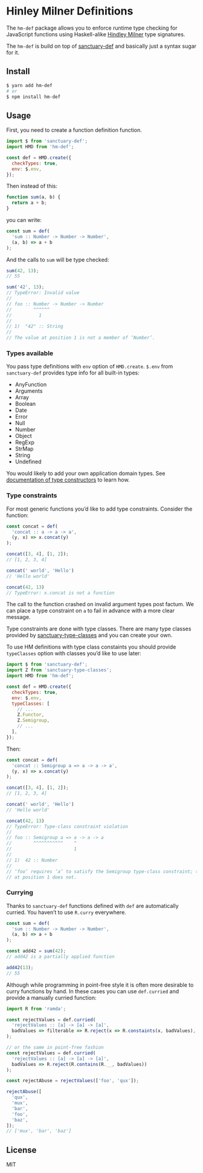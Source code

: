 Hinley Milner Definitions
=========================

The `hm-def` package allows you to enforce runtime type checking for JavaScript
functions using Haskell-alike [Hindley
Milner](https://github.com/ramda/ramda/wiki/Type-Signatures) type signatures.

The `hm-def` is build on top of
[sanctuary-def](https://github.com/sanctuary-js/sanctuary-def)
and basically just a syntax sugar for it.

Install
-------

```bash
$ yarn add hm-def
# or
$ npm install hm-def
```

Usage
-----

First, you need to create a function definition function.

```javascript
import $ from 'sanctuary-def';
import HMD from 'hm-def';

const def = HMD.create({
  checkTypes: true,
  env: $.env,
});
```

Then instead of this:

```javascript
function sum(a, b) {
  return a + b;
}
```

you can write:

```javascript
const sum = def(
  'sum :: Number -> Number -> Number',
  (a, b) => a + b
);
```

And the calls to `sum` will be type checked:

```javascript
sum(42, 13);
// 55

sum('42', 13);
// TypeError: Invalid value
// 
// foo :: Number -> Number -> Number
//        ^^^^^^
//          1
// 
// 1)  "42" :: String
// 
// The value at position 1 is not a member of ‘Number’.
```

### Types available

You pass type definitions with `env` option of `HMD.create`. `$.env` from
`sanctuary-def` provides type info for all built-in types:

- AnyFunction
- Arguments
- Array
- Boolean
- Date
- Error
- Null
- Number
- Object
- RegExp
- StrMap
- String
- Undefined

You would likely to add your own application domain types. See [documentation
of type
constructors](https://github.com/sanctuary-js/sanctuary-def#type-constructors)
to learn how.

### Type constraints

For most generic functions you’d like to add type constraints. Consider the
function:

```javascript
const concat = def(
  'concat :: a -> a -> a',
  (y, x) => x.concat(y)
);

concat([3, 4], [1, 2]);
// [1, 2, 3, 4]

concat(' world', 'Hello')
// 'Hello world'

concat(42, 13)
// TypeError: x.concat is not a function
```

The call to the function crashed on invalid argument types post factum. We can
place a type constraint on `a` to fail in advance with a more clear message.

Type constraints are done with type classes. There are many type classes
provided by
[sanctuary-type-classes](https://github.com/sanctuary-js/sanctuary-type-classes)
and you can create your own.

To use HM definitions with type class constaints you should provide `typeClasses`
option with classes you’d like to use later:

```javascript
import $ from 'sanctuary-def';
import Z from 'sanctuary-type-classes';
import HMD from 'hm-def';

const def = HMD.create({
  checkTypes: true,
  env: $.env,
  typeClasses: [
    // ...
    Z.Functor,
    Z.Semigroup,
    // ...
  ],
});
```

Then:

```javascript
const concat = def(
  'concat :: Semigroup a => a -> a -> a',
  (y, x) => x.concat(y)
);

concat([3, 4], [1, 2]);
// [1, 2, 3, 4]

concat(' world', 'Hello')
// 'Hello world'

concat(42, 13)
// TypeError: Type-class constraint violation
// 
// foo :: Semigroup a => a -> a -> a
//        ^^^^^^^^^^^    ^
//                       1
// 
// 1)  42 :: Number
// 
// ‘foo’ requires ‘a’ to satisfy the Semigroup type-class constraint; the value
// at position 1 does not.
```

### Currying

Thanks to `sanctuary-def` functions defined with `def` are automatically
curried. You haven’t to use `R.curry` everywhere.

```javascript
const sum = def(
  'sum :: Number -> Number -> Number',
  (a, b) => a + b
);

const add42 = sum(42);
// add42 is a partially applied function

add42(13);
// 55
```

Although while programming in point-free style it is often more desirable to
curry functions by hand. In these cases you can use `def.curried` and provide
a manually curried function:

```javascript
import R from 'ramda';

const rejectValues = def.curried(
  'rejectValues :: [a] -> [a] -> [a]',
  badValues => filterable => R.reject(x => R.constaints(x, badValues), filterable)
);

// or the same in point-free fashion
const rejectValues = def.curried(
  'rejectValues :: [a] -> [a] -> [a]',
  badValues => R.reject(R.contains(R.__, badValues))
);

const rejectAbuse = rejectValues(['foo', 'qux']);

rejectAbuse([
  'qux',
  'mux',
  'bar',
  'foo',
  'baz',
]);
// ['mux', 'bar', 'baz']
```

License
-------

MIT
